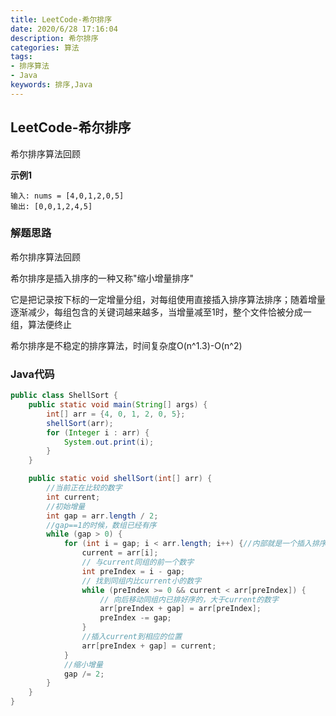 ```yaml
---
title: LeetCode-希尔排序
date: 2020/6/28 17:16:04
description: 希尔排序
categories: 算法
tags: 
- 排序算法
- Java
keywords: 排序,Java
---
```


## LeetCode-希尔排序

希尔排序算法回顾

 <!--more-->

**示例1**

```
输入: nums = [4,0,1,2,0,5]
输出: [0,0,1,2,4,5]
```

### 解题思路

希尔排序算法回顾

希尔排序是插入排序的一种又称"缩小增量排序"

它是把记录按下标的一定增量分组，对每组使用直接插入排序算法排序；随着增量逐渐减少，每组包含的关键词越来越多，当增量减至1时，整个文件恰被分成一组，算法便终止

希尔排序是不稳定的排序算法，时间复杂度O(n^1.3)-O(n^2)

### Java代码

```java
public class ShellSort {
    public static void main(String[] args) {
        int[] arr = {4, 0, 1, 2, 0, 5};
        shellSort(arr);
        for (Integer i : arr) {
            System.out.print(i);
        }
    }

    public static void shellSort(int[] arr) {
        //当前正在比较的数字
        int current;
        //初始增量
        int gap = arr.length / 2;
        //gap==1的时候，数组已经有序
        while (gap > 0) {
            for (int i = gap; i < arr.length; i++) {//内部就是一个插入排序
                current = arr[i];
                // 与current同组的前一个数字
                int preIndex = i - gap;
                // 找到同组内比current小的数字
                while (preIndex >= 0 && current < arr[preIndex]) {
                    // 向后移动同组内已排好序的，大于current的数字
                    arr[preIndex + gap] = arr[preIndex];
                    preIndex -= gap;
                }
                //插入current到相应的位置
                arr[preIndex + gap] = current;
            }
            //缩小增量
            gap /= 2;
        }
    }
}
```

